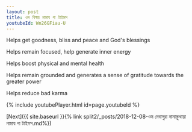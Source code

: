 ```yaml
---
layout: post
title: ওম বিস্ময় নামায গা টাইমস
youtubeId: Wn26GFiau-U
---
```

 
 
Helps get goodness, bliss and peace and God's blessings
 
Helps remain focused, help generate inner energy 
 
Helps boost physical and mental health 
 
Helps remain grounded and generates a sense of gratitude towards the greater power 
 
Helps reduce bad karma
 
 
 
 


{% include youtubePlayer.html id=page.youtubeId %}
 
[Next]({{ site.baseurl }}{% link  split2/_posts/2018-12-08-ওম দেবাসুরা নামাস্ক্রুথায়া নামায গা টাইমস.md%})
 
